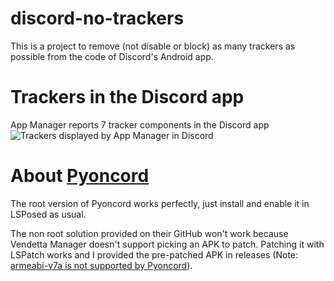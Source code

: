 # discord-no-trackers
This is a project to remove (not disable or block) as many trackers as possible from the code of Discord's Android app.

# Trackers in the Discord app
App Manager reports 7 tracker components in the Discord app
![Trackers displayed by App Manager in Discord](https://files.catbox.moe/l4gkez.webp)

# About [Pyoncord](https://github.com/pyoncord/Bunny)
The root version of Pyoncord works perfectly, just install and enable it in LSPosed as usual.

The non root solution provided on their GitHub won't work because Vendetta Manager doesn't support picking an APK to patch. Patching it with LSPatch works and I provided the pre-patched APK in releases (Note:[ armeabi-v7a is not supported by Pyoncord](https://github.com/pyoncord/Bunny/issues/17)).
